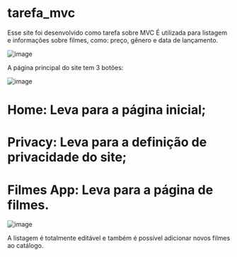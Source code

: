 # tarefa_mvc

Esse site foi desenvolvido como tarefa sobre MVC
É utilizada para listagem e informações sobre filmes, como: preço, gênero e data de lançamento.

![image](https://user-images.githubusercontent.com/71887999/110254376-afa63400-7f6d-11eb-9bd0-a0d985d14938.png)

A página principal do site tem 3 botões:

![image](https://user-images.githubusercontent.com/71887999/110254419-d6646a80-7f6d-11eb-97c8-ec13d1913399.png)

# Home: Leva para a página inicial;
# Privacy: Leva para a definição de privacidade do site;
# Filmes App: Leva para a página de filmes.

![image](https://user-images.githubusercontent.com/71887999/110254552-6e625400-7f6e-11eb-9e4c-f6be99012be0.png)

A listagem é totalmente editável e também é possível adicionar novos filmes ao catálogo.
